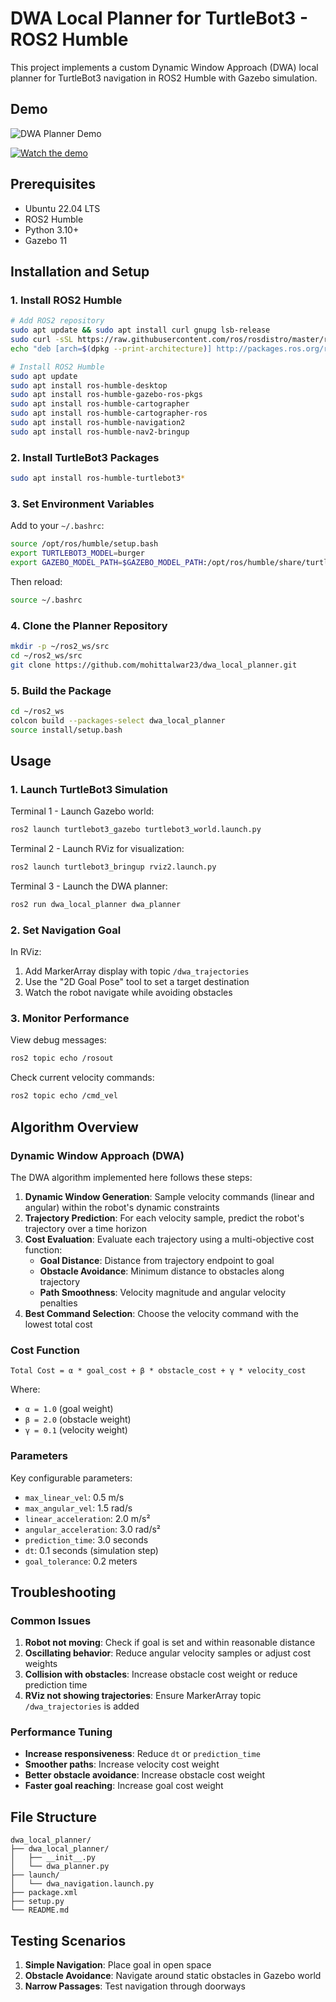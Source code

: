 # DWA Local Planner for TurtleBot3 - ROS2 Humble

This project implements a custom Dynamic Window Approach (DWA) local planner for TurtleBot3 navigation in ROS2 Humble with Gazebo simulation.

## Demo

![DWA Planner Demo](demo/dwa_demo.gif)

[![Watch the demo](https://img.youtube.com/vi/4UaUDrEudNM/0.jpg)](https://www.youtube.com/watch?v=4UaUDrEudNM)



## Prerequisites

- Ubuntu 22.04 LTS
- ROS2 Humble
- Python 3.10+
- Gazebo 11

## Installation and Setup

### 1. Install ROS2 Humble

```bash
# Add ROS2 repository
sudo apt update && sudo apt install curl gnupg lsb-release
sudo curl -sSL https://raw.githubusercontent.com/ros/rosdistro/master/ros.asc | sudo apt-key add -
echo "deb [arch=$(dpkg --print-architecture)] http://packages.ros.org/ros2/ubuntu $(lsb_release -cs) main" | sudo tee /etc/apt/sources.list.d/ros2.list > /dev/null

# Install ROS2 Humble
sudo apt update
sudo apt install ros-humble-desktop
sudo apt install ros-humble-gazebo-ros-pkgs
sudo apt install ros-humble-cartographer
sudo apt install ros-humble-cartographer-ros
sudo apt install ros-humble-navigation2
sudo apt install ros-humble-nav2-bringup
```

### 2. Install TurtleBot3 Packages

```bash
sudo apt install ros-humble-turtlebot3*
```

### 3. Set Environment Variables

Add to your `~/.bashrc`:

```bash
source /opt/ros/humble/setup.bash
export TURTLEBOT3_MODEL=burger
export GAZEBO_MODEL_PATH=$GAZEBO_MODEL_PATH:/opt/ros/humble/share/turtlebot3_gazebo/models
```

Then reload:
```bash
source ~/.bashrc
```

### 4. Clone the Planner Repository

```bash
mkdir -p ~/ros2_ws/src
cd ~/ros2_ws/src
git clone https://github.com/mohittalwar23/dwa_local_planner.git

```

### 5. Build the Package

```bash
cd ~/ros2_ws
colcon build --packages-select dwa_local_planner
source install/setup.bash
```

## Usage

### 1. Launch TurtleBot3 Simulation

Terminal 1 - Launch Gazebo world:
```bash
ros2 launch turtlebot3_gazebo turtlebot3_world.launch.py
```

Terminal 2 - Launch RViz for visualization:
```bash
ros2 launch turtlebot3_bringup rviz2.launch.py
```

Terminal 3 - Launch the DWA planner:
```bash
ros2 run dwa_local_planner dwa_planner
```

### 2. Set Navigation Goal

In RViz:
1. Add MarkerArray display with topic `/dwa_trajectories`
2. Use the "2D Goal Pose" tool to set a target destination
3. Watch the robot navigate while avoiding obstacles

### 3. Monitor Performance

View debug messages:
```bash
ros2 topic echo /rosout
```

Check current velocity commands:
```bash
ros2 topic echo /cmd_vel
```

## Algorithm Overview

### Dynamic Window Approach (DWA)

The DWA algorithm implemented here follows these steps:

1. **Dynamic Window Generation**: Sample velocity commands (linear and angular) within the robot's dynamic constraints
2. **Trajectory Prediction**: For each velocity sample, predict the robot's trajectory over a time horizon
3. **Cost Evaluation**: Evaluate each trajectory using a multi-objective cost function:
   - **Goal Distance**: Distance from trajectory endpoint to goal
   - **Obstacle Avoidance**: Minimum distance to obstacles along trajectory
   - **Path Smoothness**: Velocity magnitude and angular velocity penalties
4. **Best Command Selection**: Choose the velocity command with the lowest total cost

### Cost Function

```
Total Cost = α * goal_cost + β * obstacle_cost + γ * velocity_cost
```

Where:
- `α = 1.0` (goal weight)
- `β = 2.0` (obstacle weight) 
- `γ = 0.1` (velocity weight)

### Parameters

Key configurable parameters:
- `max_linear_vel`: 0.5 m/s
- `max_angular_vel`: 1.5 rad/s
- `linear_acceleration`: 2.0 m/s²
- `angular_acceleration`: 3.0 rad/s²
- `prediction_time`: 3.0 seconds
- `dt`: 0.1 seconds (simulation step)
- `goal_tolerance`: 0.2 meters

## Troubleshooting

### Common Issues

1. **Robot not moving**: Check if goal is set and within reasonable distance
2. **Oscillating behavior**: Reduce angular velocity samples or adjust cost weights
3. **Collision with obstacles**: Increase obstacle cost weight or reduce prediction time
4. **RViz not showing trajectories**: Ensure MarkerArray topic `/dwa_trajectories` is added

### Performance Tuning

- **Increase responsiveness**: Reduce `dt` or `prediction_time`
- **Smoother paths**: Increase velocity cost weight
- **Better obstacle avoidance**: Increase obstacle cost weight
- **Faster goal reaching**: Increase goal cost weight

## File Structure

```
dwa_local_planner/
├── dwa_local_planner/
│   ├── __init__.py
│   └── dwa_planner.py
├── launch/
│   └── dwa_navigation.launch.py
├── package.xml
├── setup.py
└── README.md
```

## Testing Scenarios

1. **Simple Navigation**: Place goal in open space
2. **Obstacle Avoidance**: Navigate around static obstacles in Gazebo world
3. **Narrow Passages**: Test navigation through doorways

